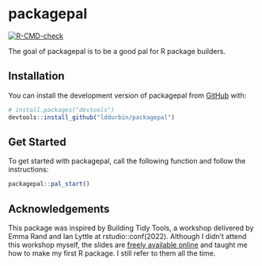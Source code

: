 
<!-- README.md is generated from README.Rmd. Please edit that file -->

# packagepal

<!-- badges: start -->

[![R-CMD-check](https://github.com/lddurbin/packagepal/actions/workflows/R-CMD-check.yaml/badge.svg)](https://github.com/lddurbin/packagepal/actions/workflows/R-CMD-check.yaml)
<!-- badges: end -->

The goal of packagepal is to be a good pal for R package builders.

## Installation

You can install the development version of packagepal from
[GitHub](https://github.com/) with:

``` r
# install.packages("devtools")
devtools::install_github("lddurbin/packagepal")
```

## Get Started

To get started with packagepal, call the following function and follow
the instructions:

``` r
packagepal::pal_start()
```

## Acknowledgements

This package was inspired by Building Tidy Tools, a workshop delivered
by Emma Rand and Ian Lyttle at rstudio::conf(2022). Although I didn’t
attend this workshop myself, the slides are [freely available
online](https://rstudio-conf-2022.github.io/build-tidy-tools/) and
taught me how to make my first R package. I still refer to them all the
time.
